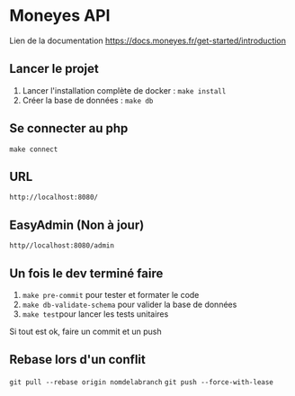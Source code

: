 # Moneyes API 
Lien de la documentation https://docs.moneyes.fr/get-started/introduction
## Lancer le projet
1. Lancer l'installation complète de docker :
`make install`
2. Créer la base de données : 
`make db`
## Se connecter au php
``make connect``
## URL
``http://localhost:8080/``
## EasyAdmin (Non à jour)
``http//localhost:8080/admin``
## Un fois le dev terminé faire
1. `make pre-commit` pour tester et formater le code
2. `make db-validate-schema` pour valider la base de données
3. `make test`pour lancer les tests unitaires

Si tout est ok, faire un commit et un push
## Rebase lors d'un conflit
``git pull --rebase origin nomdelabranch``
``git push --force-with-lease``
